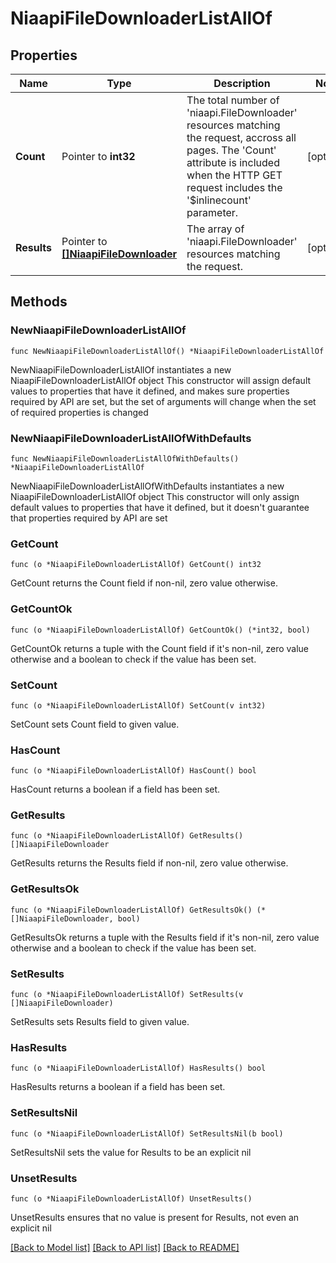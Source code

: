 # NiaapiFileDownloaderListAllOf

## Properties

Name | Type | Description | Notes
------------ | ------------- | ------------- | -------------
**Count** | Pointer to **int32** | The total number of &#39;niaapi.FileDownloader&#39; resources matching the request, accross all pages. The &#39;Count&#39; attribute is included when the HTTP GET request includes the &#39;$inlinecount&#39; parameter. | [optional] 
**Results** | Pointer to [**[]NiaapiFileDownloader**](niaapi.FileDownloader.md) | The array of &#39;niaapi.FileDownloader&#39; resources matching the request. | [optional] 

## Methods

### NewNiaapiFileDownloaderListAllOf

`func NewNiaapiFileDownloaderListAllOf() *NiaapiFileDownloaderListAllOf`

NewNiaapiFileDownloaderListAllOf instantiates a new NiaapiFileDownloaderListAllOf object
This constructor will assign default values to properties that have it defined,
and makes sure properties required by API are set, but the set of arguments
will change when the set of required properties is changed

### NewNiaapiFileDownloaderListAllOfWithDefaults

`func NewNiaapiFileDownloaderListAllOfWithDefaults() *NiaapiFileDownloaderListAllOf`

NewNiaapiFileDownloaderListAllOfWithDefaults instantiates a new NiaapiFileDownloaderListAllOf object
This constructor will only assign default values to properties that have it defined,
but it doesn't guarantee that properties required by API are set

### GetCount

`func (o *NiaapiFileDownloaderListAllOf) GetCount() int32`

GetCount returns the Count field if non-nil, zero value otherwise.

### GetCountOk

`func (o *NiaapiFileDownloaderListAllOf) GetCountOk() (*int32, bool)`

GetCountOk returns a tuple with the Count field if it's non-nil, zero value otherwise
and a boolean to check if the value has been set.

### SetCount

`func (o *NiaapiFileDownloaderListAllOf) SetCount(v int32)`

SetCount sets Count field to given value.

### HasCount

`func (o *NiaapiFileDownloaderListAllOf) HasCount() bool`

HasCount returns a boolean if a field has been set.

### GetResults

`func (o *NiaapiFileDownloaderListAllOf) GetResults() []NiaapiFileDownloader`

GetResults returns the Results field if non-nil, zero value otherwise.

### GetResultsOk

`func (o *NiaapiFileDownloaderListAllOf) GetResultsOk() (*[]NiaapiFileDownloader, bool)`

GetResultsOk returns a tuple with the Results field if it's non-nil, zero value otherwise
and a boolean to check if the value has been set.

### SetResults

`func (o *NiaapiFileDownloaderListAllOf) SetResults(v []NiaapiFileDownloader)`

SetResults sets Results field to given value.

### HasResults

`func (o *NiaapiFileDownloaderListAllOf) HasResults() bool`

HasResults returns a boolean if a field has been set.

### SetResultsNil

`func (o *NiaapiFileDownloaderListAllOf) SetResultsNil(b bool)`

 SetResultsNil sets the value for Results to be an explicit nil

### UnsetResults
`func (o *NiaapiFileDownloaderListAllOf) UnsetResults()`

UnsetResults ensures that no value is present for Results, not even an explicit nil

[[Back to Model list]](../README.md#documentation-for-models) [[Back to API list]](../README.md#documentation-for-api-endpoints) [[Back to README]](../README.md)


